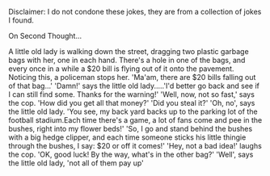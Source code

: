 Disclaimer: I do not condone these jokes, they are from a collection of jokes I found.

On Second Thought...

A little old lady is walking down the street, dragging two plastic garbage bags with her, one in each hand. There's a hole in one of the bags, and every once in a while a $20 bill is flying out of it onto the pavement. Noticing this, a policeman stops her.
'Ma'am, there are $20 bills falling out of that bag...'
'Damn!' says the little old lady.....'I'd better go back and see if I can still find some. Thanks for the warning!'
'Well, now, not so fast,' says the cop. 'How did you get all that money?'
'Did you steal it?'
'Oh, no', says the little old lady. 'You see, my back yard backs up to the parking lot of the football stadium.Each time there's a game, a lot of fans come and pee in the bushes, right into my flower beds!'
'So, I go and stand behind the bushes with a big hedge clipper, and each time someone sticks his little thingie through the bushes, I say: $20 or off it comes!'
'Hey, not a bad idea!' laughs the cop. 'OK, good luck! By the way, what's in the other bag?'
'Well', says the little old lady, 'not all of them pay up'

